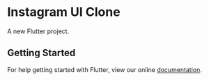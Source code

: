 # Instagram UI Clone

A new Flutter project.

## Getting Started

For help getting started with Flutter, view our online
[documentation](https://flutter.io/).
